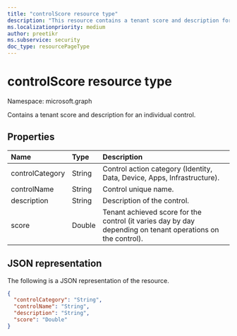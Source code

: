 ```yaml
---
title: "controlScore resource type"
description: "This resource contains a tenant score and description for an individual control."
ms.localizationpriority: medium
author: preetikr
ms.subservice: security
doc_type: resourcePageType
---
```


#  controlScore resource type

Namespace: microsoft.graph

Contains a tenant score and description for an individual control.

## Properties

|Name |Type |Description |
|:--|:--|:--|
|controlCategory|String|Control action category (Identity, Data, Device, Apps, Infrastructure).|
|controlName|String|Control unique name.|
|description|String| Description of the control.|
|score|Double|Tenant achieved score for the control (it varies day by day depending on tenant operations on the control).|

## JSON representation

The following is a JSON representation of the resource.

<!-- {
  "blockType": "resource",
  "optionalProperties": [

  ],
  "@odata.type": "microsoft.graph.controlScore"
}-->

```json
{
  "controlCategory": "String",
  "controlName": "String",
  "description": "String",
  "score": "Double"
}

```


<!-- {
  "type": "#page.annotation",
  "description": "controlScore resource",
  "keywords": "",
  "section": "documentation",
  "tocPath": ""
}-->


